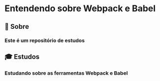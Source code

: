 #  Entendendo sobre Webpack e Babel

## :closed_book: Sobre 
 ### Este é um repositório de estudos

## :mortar_board: Estudos
 ### Estudando sobre as ferramentas Webpack e Babel
